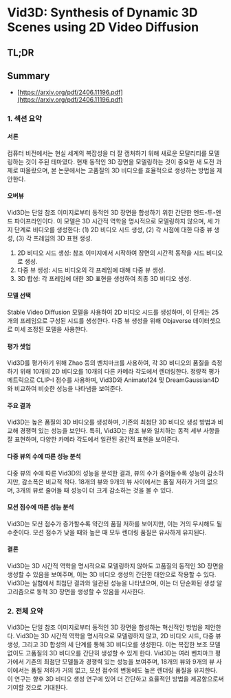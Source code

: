 # Vid3D: Synthesis of Dynamic 3D Scenes using 2D Video Diffusion
## TL;DR
## Summary
- [https://arxiv.org/pdf/2406.11196.pdf](https://arxiv.org/pdf/2406.11196.pdf)

### 1. 섹션 요약

#### 서론
컴퓨터 비전에서는 현실 세계의 복잡성을 더 잘 캡처하기 위해 새로운 모달리티를 모델링하는 것이 주된 테마였다. 현재 동적인 3D 장면을 모델링하는 것이 중요한 새 도전 과제로 떠올랐으며, 본 논문에서는 고품질의 3D 비디오를 효율적으로 생성하는 방법을 제안한다.

#### 오버뷰
Vid3D는 단일 참조 이미지로부터 동적인 3D 장면을 합성하기 위한 간단한 엔드-투-엔드 파이프라인이다. 이 모델은 3D 시간적 역학을 명시적으로 모델링하지 않으며, 세 가지 단계로 비디오를 생성한다: (1) 2D 비디오 시드 생성, (2) 각 시점에 대한 다중 뷰 생성, (3) 각 프레임의 3D 표현 생성.

1. 2D 비디오 시드 생성: 참조 이미지에서 시작하여 장면의 시간적 동작을 시드 비디오로 생성.
2. 다중 뷰 생성: 시드 비디오의 각 프레임에 대해 다중 뷰 생성.
3. 3D 합성: 각 프레임에 대한 3D 표현을 생성하여 최종 3D 비디오 생성.

#### 모델 선택
Stable Video Diffusion 모델을 사용하여 2D 비디오 시드를 생성하며, 이 단계는 25개의 프레임으로 구성된 시드를 생성한다. 다중 뷰 생성을 위해 Objaverse 데이터셋으로 미세 조정된 모델을 사용한다.

#### 평가 셋업
Vid3D를 평가하기 위해 Zhao 등의 벤치마크를 사용하여, 각 3D 비디오의 품질을 측정하기 위해 10개의 2D 비디오를 10개의 다른 카메라 각도에서 렌더링한다. 정량적 평가 메트릭으로 CLIP-I 점수를 사용하며, Vid3D와 Animate124 및 DreamGaussian4D와 비교하여 비슷한 성능을 나타냄을 보여준다.

#### 주요 결과
Vid3D는 높은 품질의 3D 비디오를 생성하며, 기존의 최첨단 3D 비디오 생성 방법과 비교해 경쟁력 있는 성능을 보인다. 특히, Vid3D는 참조 뷰와 일치하는 동적 세부 사항을 잘 표현하며, 다양한 카메라 각도에서 일관된 공간적 표현을 보여준다.

#### 다중 뷰의 수에 따른 성능 분석
다중 뷰의 수에 따른 Vid3D의 성능을 분석한 결과, 뷰의 수가 줄어들수록 성능이 감소하지만, 감소폭은 비교적 적다. 18개의 뷰와 9개의 뷰 사이에서는 품질 저하가 거의 없으며, 3개의 뷰로 줄어들 때 성능이 더 크게 감소하는 것을 볼 수 있다.

#### 모션 점수에 따른 성능 분석
Vid3D는 모션 점수가 증가할수록 약간의 품질 저하를 보이지만, 이는 거의 무시해도 될 수준이다. 모션 점수가 낮을 때와 높은 때 모두 렌더링 품질은 유사하게 유지된다.

#### 결론
Vid3D는 3D 시간적 역학을 명시적으로 모델링하지 않아도 고품질의 동적인 3D 장면을 생성할 수 있음을 보여주며, 이는 3D 비디오 생성의 간단한 대안으로 작용할 수 있다. Vid3D는 실험에서 최첨단 결과와 일관된 성능을 나타냈으며, 이는 더 단순화된 생성 알고리즘으로 동적 3D 장면을 생성할 수 있음을 시사한다.

### 2. 전체 요약

Vid3D는 단일 참조 이미지로부터 동적인 3D 장면을 합성하는 혁신적인 방법을 제안한다. Vid3D는 3D 시간적 역학을 명시적으로 모델링하지 않고, 2D 비디오 시드, 다중 뷰 생성, 그리고 3D 합성의 세 단계를 통해 3D 비디오를 생성한다. 이는 복잡한 보조 모델 없이도 고품질의 3D 비디오를 간단히 생성할 수 있게 한다. Vid3D는 여러 벤치마크 평가에서 기존의 최첨단 모델들과 경쟁력 있는 성능을 보여주며, 18개의 뷰와 9개의 뷰 사이에서는 품질 저하가 거의 없고, 모션 점수의 변동에도 높은 렌더링 품질을 유지한다. 이 연구는 향후 3D 비디오 생성 연구에 있어 더 간단하고 효율적인 방법을 제공함으로써 기여할 것으로 기대된다.